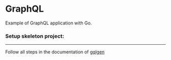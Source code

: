 # GraphQL
Example of GraphQL application with Go.

### Setup skeleton project:
---
Follow all steps in the documentation of [gqlgen](https://gqlgen.com/getting-started/#set-up-project)